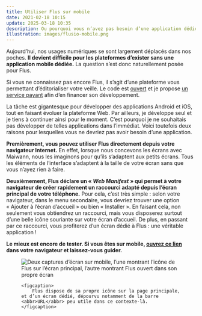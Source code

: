 ```yaml
---
title: Utiliser Flus sur mobile
date: 2021-02-18 10:15
update: 2025-03-18 10:35
description: Ou pourquoi vous n’avez pas besoin d’une application dédiée.
illustration: images/flusio-mobile.png
---
```


Aujourd’hui, nos usages numériques se sont largement déplacés dans nos poches.
**Il devient difficile pour les plateformes d’exister sans une application mobile dédiée.**
La question s’est donc naturellement posée pour Flus.

Si vous ne connaissez pas encore Flus, il s’agit d’une plateforme vous permettant d’éditorialiser votre veille.
Le code est [ouvert](https://github.com/flusio/Flus) et je propose [un service payant](https://flus.fr) afin d’en financer son développement.

La tâche est gigantesque pour développer des applications Android et iOS, tout en faisant évoluer la plateforme Web.
Par ailleurs, je développe seul et je tiens à continuer ainsi pour le moment.
C’est pourquoi je ne souhaitais pas développer de telles applications dans l’immédiat.
Voici toutefois deux raisons pour lesquelles vous ne devriez pas avoir besoin d’une application.

**Premièrement, vous pouvez utiliser Flus directement depuis votre navigateur Internet.**
En effet, lorsque nous concevons les écrans avec Maiwann, nous les imaginons pour qu’ils s’adaptent aux petits écrans.
Tous les éléments de l’interface s’adaptent à la taille de votre écran sans que vous n’ayez rien à faire.

**Deuxièmement, Flus déclare un « <em lang="en">Web Manifest</em> » qui permet à votre navigateur de créer rapidement un raccourci adapté depuis l’écran principal de votre téléphone.**
Pour cela, c’est très simple : selon votre navigateur, dans le menu secondaire, vous devriez trouver une option « Ajouter à l’écran d’accueil » ou bien « Installer ».
En faisant cela, non seulement vous obtiendrez un raccourci, mais vous disposerez surtout d’une belle icône souriante sur votre écran d’accueil.
De plus, en passant par ce raccourci, vous profiterez d’un écran dédié à Flus : une véritable application !

**Le mieux est encore de tester.
Si vous êtes sur mobile, [ouvrez ce lien](https://app.flus.fr) dans votre navigateur et laissez-vous guider.**

<figure class="panel panel--rounded panel--grey">
    <img class="illustration" src="images/flus-mobile.webp" alt="Deux captures d’écran sur mobile, l’une montrant l’icône de Flus sur l’écran principal, l’autre montrant Flus ouvert dans son propre écran">

    <figcaption>
        Flus dispose de sa propre icône sur la page principale, et d’un écran dédié, dépourvu notamment de la barre <abbr>URL</abbr> peu utile dans ce contexte-là.
    </figcaption>
</figure>
